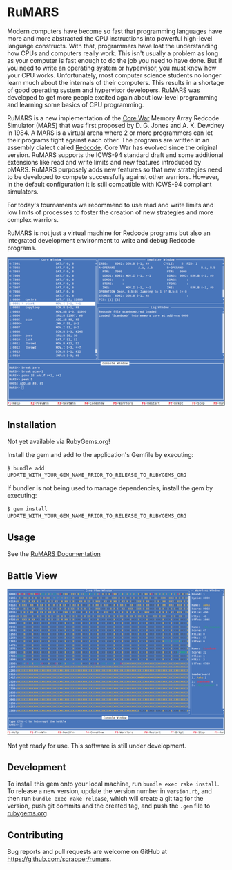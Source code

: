 # RuMARS

Modern computers have become so fast that programming languages have more and
more abstracted the CPU instructions into powerful high-level language
constructs. With that, programmers have lost the understanding how CPUs and
computers really work. This isn't usually a problem as long as your computer is
fast enough to do the job you need to have done. But if you need to write an
operating system or hypervisor, you must know how your CPU works.
Unfortunately, most computer science students no longer learn much about the
internals of their computers. This results in a shortage of good operating
system and hypervisor developers. RuMARS was developed to get more people
excited again about low-level programming and learning some basics of CPU
programming.

RuMARS is a new implementation of the [Core
War](https://en.wikipedia.org/wiki/Core_War) Memory Array Redcode Simulator
(MARS) that was first proposed by D. G. Jones and A. K. Dewdney in 1984. A MARS
is a virtual arena where 2 or more programmers can let their programs fight against
each other. The programs are written in an assembly dialect called
[Redcode](https://scrapper.github.io/rumars/redcode/index). Core War has
evolved since the original version. RuMARS supports the ICWS-94
standard draft and some additional extensions like read and write limits and
new features introduced by pMARS. RuMARS purposely adds new features so that
new strategies need to be developed to compete successfully against other
warriors. However, in the default configuration it is still compatible with
ICWS-94 compliant simulators.

For today's tournaments we recommend to use read and write limits and low
limits of processes to foster the creation of new strategies and more complex
warriors.

RuMARS is not just a virtual machine for Redcode programs but also an
integrated development environment to write and debug Redcode programs.

![Redcode IDE](/screenshots/debug.png?raw=true "Redcode IDE")

## Installation

Not yet available via RubyGems.org!

Install the gem and add to the application's Gemfile by executing:

    $ bundle add UPDATE_WITH_YOUR_GEM_NAME_PRIOR_TO_RELEASE_TO_RUBYGEMS_ORG

If bundler is not being used to manage dependencies, install the gem by executing:

    $ gem install UPDATE_WITH_YOUR_GEM_NAME_PRIOR_TO_RELEASE_TO_RUBYGEMS_ORG

## Usage

See the [RuMARS Documentation](https://scrapper.github.io/rumars/)

## Battle View

![Battle View](/screenshots/battle.png?raw=true "Battle View")

Not yet ready for use. This software is still under development.

## Development

To install this gem onto your local machine, run `bundle exec rake install`. To
release a new version, update the version number in `version.rb`, and then run
`bundle exec rake release`, which will create a git tag for the version, push
git commits and the created tag, and push the `.gem` file to
[rubygems.org](https://rubygems.org).

## Contributing

Bug reports and pull requests are welcome on GitHub at https://github.com/scrapper/rumars.

